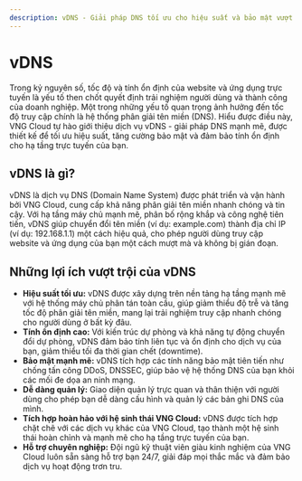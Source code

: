 ```yaml
---
description: vDNS - Giải pháp DNS tối ưu cho hiệu suất và bảo mật vượt trội từ VNG Cloud
---
```


# vDNS

Trong kỷ nguyên số, tốc độ và tính ổn định của website và ứng dụng trực tuyến là yếu tố then chốt quyết định trải nghiệm người dùng và thành công của doanh nghiệp. Một trong những yếu tố quan trọng ảnh hưởng đến tốc độ truy cập chính là hệ thống phân giải tên miền (DNS). Hiểu được điều này, VNG Cloud tự hào giới thiệu dịch vụ vDNS - giải pháp DNS mạnh mẽ, được thiết kế để tối ưu hiệu suất, tăng cường bảo mật và đảm bảo tính ổn định cho hạ tầng trực tuyến của bạn.

## **vDNS là gì?**

vDNS là dịch vụ DNS (Domain Name System) được phát triển và vận hành bởi VNG Cloud, cung cấp khả năng phân giải tên miền nhanh chóng và tin cậy. Với hạ tầng máy chủ mạnh mẽ, phân bố rộng khắp và công nghệ tiên tiến, vDNS giúp chuyển đổi tên miền (ví dụ: example.com) thành địa chỉ IP (ví dụ: 192.168.1.1) một cách hiệu quả, cho phép người dùng truy cập website và ứng dụng của bạn một cách mượt mà và không bị gián đoạn.

## **Những lợi ích vượt trội của vDNS**

* **Hiệu suất tối ưu:** vDNS được xây dựng trên nền tảng hạ tầng mạnh mẽ với hệ thống máy chủ phân tán toàn cầu, giúp giảm thiểu độ trễ và tăng tốc độ phân giải tên miền, mang lại trải nghiệm truy cập nhanh chóng cho người dùng ở bất kỳ đâu.
* **Tính ổn định cao:** Với kiến trúc dự phòng và khả năng tự động chuyển đổi dự phòng, vDNS đảm bảo tính liên tục và ổn định cho dịch vụ của bạn, giảm thiểu tối đa thời gian chết (downtime).
* **Bảo mật mạnh mẽ:** vDNS tích hợp các tính năng bảo mật tiên tiến như chống tấn công DDoS, DNSSEC, giúp bảo vệ hệ thống DNS của bạn khỏi các mối đe dọa an ninh mạng.
* **Dễ dàng quản lý:** Giao diện quản lý trực quan và thân thiện với người dùng cho phép bạn dễ dàng cấu hình và quản lý các bản ghi DNS của mình.
* **Tích hợp hoàn hảo với hệ sinh thái VNG Cloud:** vDNS được tích hợp chặt chẽ với các dịch vụ khác của VNG Cloud, tạo thành một hệ sinh thái hoàn chỉnh và mạnh mẽ cho hạ tầng trực tuyến của bạn.
* **Hỗ trợ chuyên nghiệp:** Đội ngũ kỹ thuật viên giàu kinh nghiệm của VNG Cloud luôn sẵn sàng hỗ trợ bạn 24/7, giải đáp mọi thắc mắc và đảm bảo dịch vụ hoạt động trơn tru.
